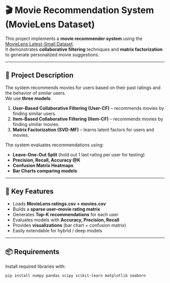 
# 🎬 Movie Recommendation System (MovieLens Dataset)

This project implements a **movie recommender system** using the [MovieLens Latest-Small Dataset](https://grouplens.org/datasets/movielens/latest/).  
It demonstrates **collaborative filtering** techniques and **matrix factorization** to generate personalized movie suggestions.

---

## 📖 Project Description
The system recommends movies for users based on their past ratings and the behavior of similar users.  
We use **three models**:
1. **User-Based Collaborative Filtering (User-CF)** – recommends movies by finding similar users.
2. **Item-Based Collaborative Filtering (Item-CF)** – recommends movies by finding similar movies.
3. **Matrix Factorization (SVD-MF)** – learns latent factors for users and movies.

The system evaluates recommendations using:
- **Leave-One-Out Split** (hold out 1 last rating per user for testing)
- **Precision, Recall, Accuracy @K**
- **Confusion Matrix Heatmaps**
- **Bar Charts comparing models**

---

## 🌟 Key Features
- Loads **MovieLens ratings.csv + movies.csv**
- Builds a **sparse user–movie rating matrix**
- Generates **Top-K recommendations** for each user
- Evaluates models with **Accuracy, Precision, Recall**
- Provides **visualizations** (bar chart + confusion matrix)
- Easily extendable for hybrid / deep models

---

## 📦 Requirements
Install required libraries with:

```bash
pip install numpy pandas scipy scikit-learn matplotlib seaborn
